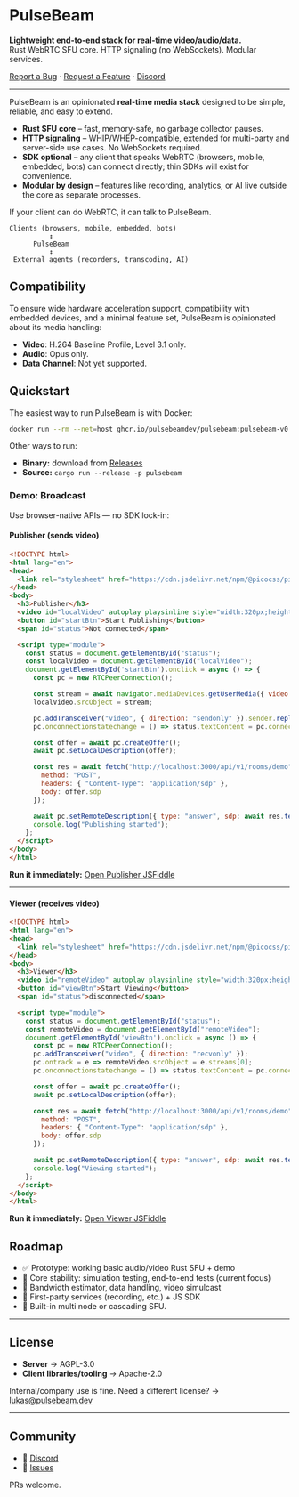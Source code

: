 # PulseBeam

**Lightweight end-to-end stack for real-time video/audio/data.**  
Rust WebRTC SFU core. HTTP signaling (no WebSockets). Modular services.  

[Report a Bug](https://github.com/pulsebeamdev/pulsebeam/issues) · [Request a Feature](https://github.com/pulsebeamdev/pulsebeam/issues) · [Discord](https://discord.gg/Bhd3t9afuB)

---

PulseBeam is an opinionated **real-time media stack** designed to be simple, reliable, and easy to extend.  

- **Rust SFU core** – fast, memory-safe, no garbage collector pauses.  
- **HTTP signaling** – WHIP/WHEP-compatible, extended for multi-party and server-side use cases. No WebSockets required.  
- **SDK optional** – any client that speaks WebRTC (browsers, mobile, embedded, bots) can connect directly; thin SDKs will exist for convenience. 
- **Modular by design** – features like recording, analytics, or AI live outside the core as separate processes.  

If your client can do WebRTC, it can talk to PulseBeam.

```
Clients (browsers, mobile, embedded, bots)
          ↕
      PulseBeam
          ↕
 External agents (recorders, transcoding, AI)
```

## Compatibility

To ensure wide hardware acceleration support, compatibility with embedded devices, and a minimal feature set, PulseBeam is opinionated about its media handling:

* **Video**: H.264 Baseline Profile, Level 3.1 only.
* **Audio**: Opus only.
* **Data Channel**: Not yet supported.

## Quickstart

The easiest way to run PulseBeam is with Docker:

```bash
docker run --rm --net=host ghcr.io/pulsebeamdev/pulsebeam:pulsebeam-v0.1.11
````

Other ways to run:

* **Binary:** download from [Releases](https://github.com/pulsebeamdev/pulsebeam/releases)
* **Source:** `cargo run --release -p pulsebeam`


### Demo: Broadcast

Use browser-native APIs — no SDK lock-in:

#### Publisher (sends video)

```html
<!DOCTYPE html>
<html lang="en">
<head>
  <link rel="stylesheet" href="https://cdn.jsdelivr.net/npm/@picocss/pico@2/css/pico.min.css">
</head>
<body>
  <h3>Publisher</h3>
  <video id="localVideo" autoplay playsinline style="width:320px;height:240px;border:1px solid #ccc;"></video>
  <button id="startBtn">Start Publishing</button>
  <span id="status">Not connected</span>

  <script type="module">
    const status = document.getElementById("status");
    const localVideo = document.getElementById("localVideo");
    document.getElementById('startBtn').onclick = async () => {
      const pc = new RTCPeerConnection();

      const stream = await navigator.mediaDevices.getUserMedia({ video: true, audio: false });
      localVideo.srcObject = stream;

      pc.addTransceiver("video", { direction: "sendonly" }).sender.replaceTrack(stream.getVideoTracks()[0]);
      pc.onconnectionstatechange = () => status.textContent = pc.connectionState;

      const offer = await pc.createOffer();
      await pc.setLocalDescription(offer);

      const res = await fetch("http://localhost:3000/api/v1/rooms/demo", {
        method: "POST",
        headers: { "Content-Type": "application/sdp" },
        body: offer.sdp
      });

      await pc.setRemoteDescription({ type: "answer", sdp: await res.text() });
      console.log("Publishing started");
    };
  </script>
</body>
</html>
````

**Run it immediately:** [Open Publisher JSFiddle](https://jsfiddle.net/lherman/0bqe6xnv/)

---

#### Viewer (receives video)

```html
<!DOCTYPE html>
<html lang="en">
<head>
  <link rel="stylesheet" href="https://cdn.jsdelivr.net/npm/@picocss/pico@2/css/pico.min.css">
</head>
<body>
  <h3>Viewer</h3>
  <video id="remoteVideo" autoplay playsinline style="width:320px;height:240px;border:1px solid #ccc;"></video>
  <button id="viewBtn">Start Viewing</button>
  <span id="status">disconnected</span>

  <script type="module">
    const status = document.getElementById("status");
    const remoteVideo = document.getElementById("remoteVideo");
    document.getElementById('viewBtn').onclick = async () => {
      const pc = new RTCPeerConnection();
      pc.addTransceiver("video", { direction: "recvonly" });
      pc.ontrack = e => remoteVideo.srcObject = e.streams[0];
      pc.onconnectionstatechange = () => status.textContent = pc.connectionState;

      const offer = await pc.createOffer();
      await pc.setLocalDescription(offer);

      const res = await fetch("http://localhost:3000/api/v1/rooms/demo", {
        method: "POST",
        headers: { "Content-Type": "application/sdp" },
        body: offer.sdp
      });

      await pc.setRemoteDescription({ type: "answer", sdp: await res.text() });
      console.log("Viewing started");
    };
  </script>
</body>
</html>
```

**Run it immediately:** [Open Viewer JSFiddle](https://jsfiddle.net/lherman/xotv9h6m)

## Roadmap

* ✅ Prototype: working basic audio/video Rust SFU + demo
* 🚧 Core stability: simulation testing, end-to-end tests (current focus)
* 📅 Bandwidth estimator, data handling, video simulcast
* 📅 First-party services (recording, etc.) + JS SDK
* 📅 Built-in multi node or cascading SFU.

---

## License

* **Server** → AGPL-3.0
* **Client libraries/tooling** → Apache-2.0

Internal/company use is fine.
Need a different license? → [lukas@pulsebeam.dev](mailto:lukas@pulsebeam.dev)

---

## Community

* 💬 [Discord](https://discord.gg/Bhd3t9afuB)
* 🐛 [Issues](https://github.com/pulsebeamdev/pulsebeam/issues)

PRs welcome.
